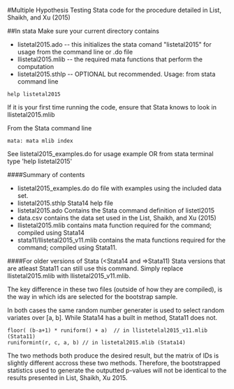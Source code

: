 #Multiple Hypothesis Testing
Stata code for the procedure detailed in List, Shaikh, and Xu (2015)

##In stata 
Make sure your current directory contains
* listetal2015.ado -- this initializes the stata comand "listetal2015" for usage from the command line or .do file
* llistetal2015.mlib -- the required mata functions that perform the computation
* listetal2015.sthlp -- OPTIONAL but recommended.  Usage: from stata command line
```
help listetal2015
```
If it is your first time running the code, ensure that Stata knows to look in llistetal2015.mlib

From the Stata command line
```
mata: mata mlib index
```
See listetal2015_examples.do for usage example OR from stata terminal type 'help listetal2015'


####Summary of contents

* listetal2015_examples.do do file with examples using the included data set.
* listetal2015.sthlp  Stata14 help file
* listetal2015.ado Contains the Stata command definition of listetl2015
* data.csv contains the data set used in the List, Shaikh, and Xu (2015)
* llistetal2015.mlib contains mata function required for the command; compiled using Stata14
* stata11/llistetal2015_v11.mlib contains the mata functions required for the command; compiled using Stata11.

####For older versions of Stata (<Stata14 and =>Stata11)
Stata versions that are atleast Stata11 can still use this command.  Simply replace llistetal2015.mlib with llistetal2015_v11.mlib.

The key difference in these two files (outside of how they are compiled), is the way in which ids are selected for the bootstrap sample.

In both cases the same random number generater is used to select random variates over [a, b].  While Stata14 has a built in method, Stata11 does not.
```
floor( (b-a+1) * runiform() + a)  // in llistetelal2015_v11.mlib (Stata11)
runiformint(r, c, a, b) // in listetal2015.mlib (Stata14)
```
The two methods both produce the desired result, but the matrix of IDs is slightly different accross these two methods.  Therefore, the bootstrapped statistics used to generate the outputted p-values will not be identical to the results presented in List, Shaikh, Xu 2015.
